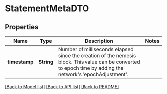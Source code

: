 # StatementMetaDTO

## Properties
Name | Type | Description | Notes
------------ | ------------- | ------------- | -------------
**timestamp** | **String** | Number of milliseconds elapsed since the creation of the nemesis block. This value can be converted to epoch time by adding the network&#39;s &#39;epochAdjustment&#39;. | 

[[Back to Model list]](../README.md#documentation-for-models) [[Back to API list]](../README.md#documentation-for-api-endpoints) [[Back to README]](../README.md)


